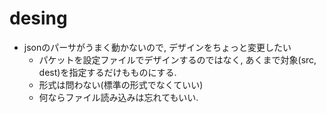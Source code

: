 # desing

- jsonのパーサがうまく動かないので, デザインをちょっと変更したい
	- パケットを設定ファイルでデザインするのではなく, あくまで対象(src, dest)を指定するだけもものにする.
	- 形式は問わない(標準の形式でなくていい)
	- 何ならファイル読み込みは忘れてもいい.
